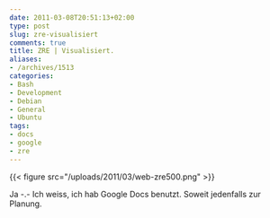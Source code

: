```yaml
---
date: 2011-03-08T20:51:13+02:00
type: post
slug: zre-visualisiert
comments: true
title: ZRE | Visualisiert.
aliases:
- /archives/1513
categories:
- Bash
- Development
- Debian
- General
- Ubuntu
tags:
- docs
- google
- zre
---
```


{{< figure src="/uploads/2011/03/web-zre500.png" >}}

Ja -.- Ich weiss, ich hab Google Docs benutzt. Soweit jedenfalls zur Planung.
